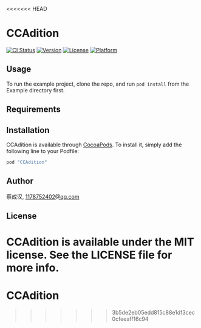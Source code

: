 <<<<<<< HEAD
# CCAdition

[![CI Status](http://img.shields.io/travis/蔡成汉/CCAdition.svg?style=flat)](https://travis-ci.org/蔡成汉/CCAdition)
[![Version](https://img.shields.io/cocoapods/v/CCAdition.svg?style=flat)](http://cocoapods.org/pods/CCAdition)
[![License](https://img.shields.io/cocoapods/l/CCAdition.svg?style=flat)](http://cocoapods.org/pods/CCAdition)
[![Platform](https://img.shields.io/cocoapods/p/CCAdition.svg?style=flat)](http://cocoapods.org/pods/CCAdition)

## Usage

To run the example project, clone the repo, and run `pod install` from the Example directory first.

## Requirements

## Installation

CCAdition is available through [CocoaPods](http://cocoapods.org). To install
it, simply add the following line to your Podfile:

```ruby
pod "CCAdition"
```

## Author

蔡成汉, 1178752402@qq.com

## License

CCAdition is available under the MIT license. See the LICENSE file for more info.
=======
# CCAdition
>>>>>>> 3b5de2eb05edd815c88e1df3cec0cfeeaff16c94
